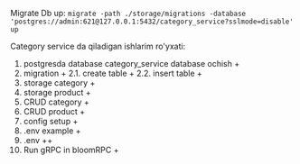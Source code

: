 Migrate Db up:
```migrate -path ./storage/migrations -database 'postgres://admin:621@127.0.0.1:5432/category_service?sslmode=disable' up```


Category service da qiladigan ishlarim ro'yxati:

1. postgresda database category_service database ochish  +
2. migration +
    2.1. create table +
    2.2. insert table +
3. storage category +
4. storage product +
5. CRUD category  + 
6. CRUD product + 
7. config setup +
8. .env example + 
9. .env   ++ 
10. Run gRPC in bloomRPC +
